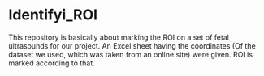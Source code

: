 # Identifyi_ROI
This repository is basically about marking the ROI on a set of fetal ultrasounds for our project.
An Excel sheet having the coordinates (Of the dataset we used, which was taken from an online site) were given.
ROI is marked according to that.
